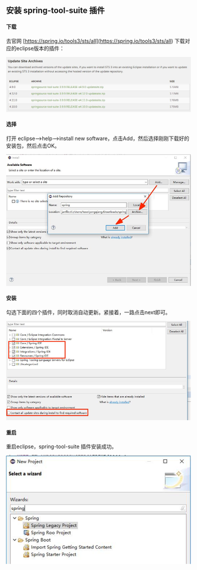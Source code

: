 ## 安装 spring-tool-suite 插件

#### 下载

去官网 [https://spring.io/tools3/sts/all](<https://spring.io/tools3/sts/all>) 下载对应的eclipse版本的插件：

![SpringToolSuite01](SpringToolSuite01.jpg)

#### 选择

打开 eclipse-->help-->install new software，点击Add，然后选择刚刚下载好的安装包，然后点击OK。

![SpringToolSuite02](SpringToolSuite02.jpg)

#### 安装

勾选下面的四个插件，同时取消自动更新。紧接着，一路点击next即可。

![SpringToolSuite03](SpringToolSuite03.jpg)

#### 重启

重启eclipse，spring-tool-suite 插件安装成功。

![SpringToolSuite04](SpringToolSuite04.jpg)


